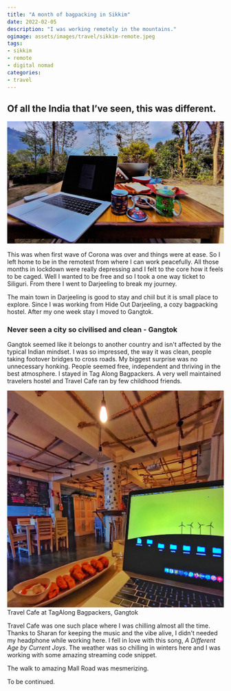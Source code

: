 ```yaml
---
title: "A month of bagpacking in Sikkim"
date: 2022-02-05
description: "I was working remotely in the mountains."
ogimage: assets/images/travel/sikkim-remote.jpeg
tags: 
- sikkim
- remote
- digital nomad
categories:
- travel
---
```


## Of all the India that I&rsquo;ve seen, this was different.

![Sikkim](assets/images/travel/sikkim-remote.jpeg)

This was when first wave of Corona was over and things were at ease. So I left home to be in the remotest from where I can work peacefully. All those months in lockdown were really depressing and I felt to the core how it feels to be caged. Well I wanted to be free and so I took a one way ticket to Siliguri. From there I went to Darjeeling to break my journey. 

The main town in Darjeeling is good to stay and chiil but it is small place to explore. Since I was working from Hide Out Darjeeling, a cozy bagpacking hostel. After my one week stay I moved to Gangtok.
### Never seen a city so civilised and clean - Gangtok
Gangtok seemed like it belongs to another country and isn't affected by the typical Indian mindset.  I was so impressed, the way it was clean, people taking footover bridges to cross roads. My biggest surprise was no unnecessary honking. People seemed free, independent and thriving in the best atmosphere. I stayed in Tag Along Bagpackers. A very well maintained travelers hostel and Travel Cafe ran by few childhood friends.

![Tag along](assets/images/travel/sikkim-tagalong.jpeg)
Travel Cafe at TagAlong Bagpackers, Gangtok

Travel Cafe was one such place where I was chilling almost all the time. Thanks to Sharan for keeping the music and the vibe alive, I didn't needed my headphone while working here. I fell in love with this song, *A Different Age by Current Joys*. The weather was so chilling in winters here and I was working with some amazing streaming code snippet.

The walk to amazing Mall Road was mesmerizing.

To be continued.